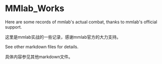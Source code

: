 # MMlab_Works
Here are some records of mmlab's actual combat, thanks to mmlab's official support.

这里是mmlab实战的一些记录，感谢mmlab官方的大力支持。



See other markdown files for details.

具体内容参见其他markdown文件。
